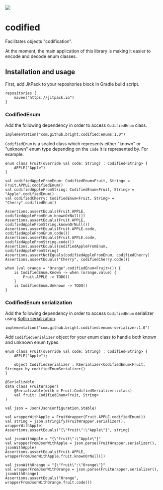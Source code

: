 [![](https://jitpack.io/v/bright/codified.svg)](https://jitpack.io/#bright/codified)

# codified #

Facilitates objects "codification".

At the moment, the main application of this library is making it easier to encode and decode enum classes.

## Installation and usage ##

First, add JitPack to your repositories block in Gradle build script.

```
repositories {
    maven("https://jitpack.io")
}
```

### CodifiedEnum ###

Add the following dependency in order to access `CodifiedEnum` class.

```
implementation("com.github.bright.codified:enums:1.0")
```

`CodifiedEnum` is a sealed class which represents either "known" or "unknown" enum type depending on the `code`
it is represented by. For example:

```
enum class Fruit(override val code: String) : Codified<String> {
    APPLE("Apple")
}

val codifiedAppleFromEnum: CodifiedEnum<Fruit, String> = Fruit.APPLE.codifiedEnum()
val codifiedAppleFromString: CodifiedEnum<Fruit, String> = "Apple".codifiedEnum()
val codifiedCherry: CodifiedEnum<Fruit, String> = "Cherry".codifiedEnum()

Assertions.assertEquals(Fruit.APPLE, codifiedAppleFromEnum.knownOrNull())
Assertions.assertEquals(Fruit.APPLE, codifiedAppleFromString.knownOrNull())
Assertions.assertEquals(Fruit.APPLE.code, codifiedAppleFromEnum.code())
Assertions.assertEquals(Fruit.APPLE.code, codifiedAppleFromString.code())
Assertions.assertEquals(codifiedAppleFromEnum, codifiedAppleFromString)
Assertions.assertNotEquals(codifiedAppleFromEnum, codifiedCherry)
Assertions.assertEquals("Cherry", codifiedCherry.code())

when (val orange = "Orange".codifiedEnum<Fruit>()) {
    is CodifiedEnum.Known -> when (orange.value) {
        Fruit.APPLE -> TODO()
    }
    is CodifiedEnum.Unknown -> TODO()
}
```

### CodifiedEnum serialization ###

Add the following dependency in order to access `CodifiedEnum` serializer using
[Kotlin serialization](https://github.com/Kotlin/kotlinx.serialization).

```
implementation("com.github.bright.codified:enums-serializer:1.0")
```

Add `CodifiedSerializer` object for your enum class to handle both known and unknown enum types.

```
enum class Fruit(override val code: String) : Codified<String> {
    APPLE("Apple");

    object CodifiedSerializer : KSerializer<CodifiedEnum<Fruit, String>> by codifiedEnumSerializer()
}

@Serializable
data class FruitWrapper(
    @Serializable(with = Fruit.CodifiedSerializer::class)
    val fruit: CodifiedEnum<Fruit, String>
)

val json = Json(JsonConfiguration.Stable)

val wrapperWithApple = FruitWrapper(Fruit.APPLE.codifiedEnum())
val string = json.stringify(FruitWrapper.serializer(), wrapperWithApple)
Assertions.assertEquals("{\"fruit\":\"Apple\"}", string)

val jsonWithApple = "{\"fruit\":\"Apple\"}"
val wrapperFromJsonWithApple = json.parse(FruitWrapper.serializer(), jsonWithApple)
Assertions.assertEquals(Fruit.APPLE, wrapperFromJsonWithApple.fruit.knownOrNull())

val jsonWithOrange = "{\"fruit\":\"Orange\"}"
val wrapperFromJsonWithOrange = json.parse(FruitWrapper.serializer(), jsonWithOrange)
Assertions.assertEquals("Orange", wrapperFromJsonWithOrange.fruit.code())
```
